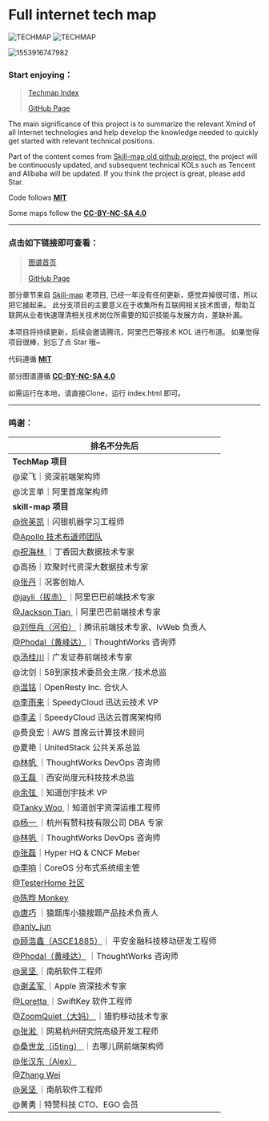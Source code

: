 # Full internet tech map

![TECHMAP](https://img.shields.io/badge/version-1.0-brightgreen.svg)    ![TECHMAP](https://img.shields.io/badge/License-MIT%20%26%20CC--BY--NC--SA%204.0-blue.svg)

![1553916747982](https://raw.githubusercontent.com/canmengfly/techmap/master/img/logo.PNG)

### Start enjoying：

> [Techmap Index](https://techmap.canmeng.net)
>
> [GitHub Page](https://canmengfly.github.io/techmap/)



The main significance of this project is to summarize the relevant Xmind of all Internet technologies and help develop the knowledge needed to quickly get started with relevant technical positions.

Part of the content comes from [Skill-map old github project](https://github.com/TeamStuQ/skill-map), the project will be continuously updated, and subsequent technical KOLs such as Tencent and Alibaba will be updated.
If you think the project is great, please add Star.

Code follows [**MIT**](https://opensource.org/licenses/MIT) 

Some maps follow the [**CC-BY-NC-SA 4.0**](https://creativecommons.org/licenses/by-nc-sa/4.0/) 

------

### 点击如下链接即可查看：

> [ 图谱首页](https://techmap.canmeng.net)
>
> [GitHub Page](https://canmengfly.github.io/techmap/)

部分章节来自 [Skill-map](https://github.com/TeamStuQ/skill-map) 老项目, 已经一年没有任何更新，感觉弃掉很可惜，所以把它接起来。
此分支项目的主要意义在于收集所有互联网相关技术图谱，帮助互联网从业者快速理清相关技术岗位所需要的知识技能与发展方向，差缺补漏。

本项目将持续更新，后续会邀请腾讯，阿里巴巴等技术 KOL 进行布道。
如果觉得项目很棒，别忘了点 Star 哦~

代码遵循 [**MIT**](https://github.com/canmengfly/techmap/blob/master/LICENSE) 

部分图谱遵循  [**CC-BY-NC-SA 4.0**](https://creativecommons.org/licenses/by-nc-sa/4.0/) 



如需运行在本地，请直接Clone，运行 index.html 即可。



------

### 鸣谢：



| 排名不分先后                                                 |
| ------------------------------------------------------------ |
| **TechMap 项目**                                             |
| @梁飞｜资深前端架构师                                        |
| @沈言单｜阿里首席架构师                                      |
| **skill-map 项目**                                           |
| [@徐英凯](https://github.com/kevinhsu)｜闪银机器学习工程师   |
| [@Apollo 技术布道师团队](http://apollo.auto/index_cn.html)   |
| [@祝海林 ](https://github.com/allwefantasy)｜丁香园大数据技术专家 |
| @高扬｜欢聚时代资深大数据技术专家                            |
| [@张丹](http://blog.fens.me/)｜况客创始人                    |
| [@jayli（拔赤）](https://github.com/jayli/)｜阿里巴巴前端技术专家 |
| [@Jackson Tian ](https://github.com/JacksonTian)｜阿里巴巴前端技术专家 |
| [@刘恒兵（河伯）](https://github.com/herbertliu)｜腾讯前端技术专家、IvWeb 负责人 |
| [@Phodal（黄峰达）](https://github.com/Phodal)｜ThoughtWorks 咨询师 |
| [@汤桂川](https://github.com/lightningtgc)｜广发证券前端技术专家 |
| @沈剑｜58到家技术委员会主席／技术总监                        |
| [@温铭](https://github.com/moonbingbing)｜OpenResty Inc. 合伙人 |
| [@李雨来](https://github.com/blacktear23)｜SpeedyCloud 迅达云技术 VP |
| [@李孟](https://github.com/x8s)｜SpeedyCloud 迅达云首席架构师 |
| @费良宏｜AWS 首席云计算技术顾问                              |
| @夏艳｜UnitedStack 公共关系总监                              |
| [@林帆 ](https://github.com/linfan)｜ThoughtWorks DevOps 咨询师 |
| [@王磊 ](https://github.com/wldandan)｜西安尚度元科技技术总监 |
| [@余弦 ](https://github.com/evilcos)｜知道创宇技术 VP        |
| [@Tanky Woo ](https://github.com/tankywoo)｜知道创宇资深运维工程师 |
| [@杨一 ](https://github.com/TeamStuQ/skill-map/blob/master)｜杭州有赞科技有限公司 DBA 专家 |
| [@林帆 ](https://github.com/linfan)｜ThoughtWorks DevOps 咨询师 |
| [@张磊](https://github.com/resouer)｜Hyper HQ & CNCF Meber   |
| [@李响](https://github.com/xiang90)｜CoreOS 分布式系统组主管 |
| [@TesterHome 社区](https://testerhome.com/)                  |
| [@陈晔 Monkey](https://github.com/monkeytest15)              |
| [@唐巧](https://github.com/tangqiaoboy) ｜猿题库小猿搜题产品技术负责人 |
| [@anly_jun](https://github.com/mingjunli)                    |
| [@顾浩鑫（ASCE1885）](https://github.com/ASCE1885)｜ 平安金融科技移动研发工程师 |
| [@Phodal（黄峰达）](https://github.com/phodal) ｜ThoughtWorks 咨询师 |
| [@吴坚 ](https://github.com/jamsonwoo)｜南航软件工程师       |
| [@谢孟军 ](https://github.com/astaxie)｜Apple 资深技术专家   |
| [@Loretta ](https://github.com/lorettahe)｜SwiftKey 软件工程师 |
| [@ZoomQuiet（大妈） ](https://github.com/ZoomQuiet)｜猎豹移动技术专家 |
| [@张淞 ](https://github.com/HaskellZhangSong)｜网易杭州研究院高级开发工程师 |
| [@桑世龙（i5ting） ](https://github.com/i5ting)｜去哪儿网前端架构师 |
| [@张汉东（Alex）](https://github.com/ZhangHanDong)           |
| [@Zhang Wei](https://github.com/zhangwei217245)              |
| [@吴坚 ](https://github.com/jamsonwoo)｜南航软件工程师       |
| @黄勇｜特赞科技 CTO、EGO 会员                                |



